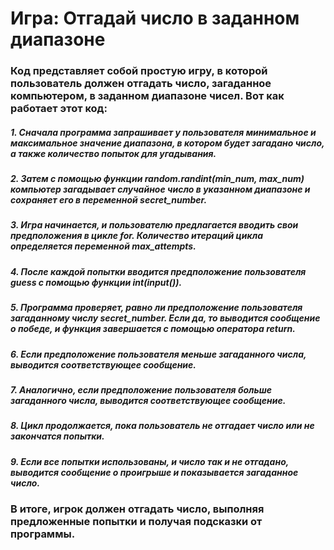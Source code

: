 # Игра: Отгадай число в заданном диапазоне

### Код представляет собой простую игру, в которой пользователь должен отгадать число, загаданное компьютером, в заданном диапазоне чисел. Вот как работает этот код:

##### 1. Сначала программа запрашивает у пользователя минимальное и максимальное значение диапазона, в котором будет загадано число, а также количество попыток для угадывания.

##### 2. Затем с помощью функции random.randint(min_num, max_num) компьютер загадывает случайное число в указанном диапазоне и сохраняет его в переменной secret_number.

##### 3. Игра начинается, и пользователю предлагается вводить свои предположения в цикле for. Количество итераций цикла определяется переменной max_attempts.

##### 4. После каждой попытки вводится предположение пользователя guess с помощью функции int(input()).

##### 5. Программа проверяет, равно ли предположение пользователя загаданному числу secret_number. Если да, то выводится сообщение о победе, и функция завершается с помощью оператора return.

##### 6. Если предположение пользователя меньше загаданного числа, выводится соответствующее сообщение.

##### 7. Аналогично, если предположение пользователя больше загаданного числа, выводится соответствующее сообщение.

##### 8. Цикл продолжается, пока пользователь не отгадает число или не закончатся попытки.

##### 9. Если все попытки использованы, и число так и не отгадано, выводится сообщение о проигрыше и показывается загаданное число.

### В итоге, игрок должен отгадать число, выполняя предложенные попытки и получая подсказки от программы.
